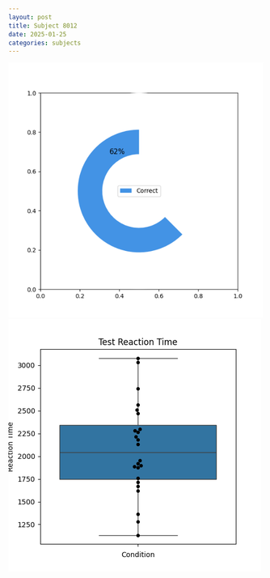 ```yaml
---
layout: post
title: Subject 8012
date: 2025-01-25
categories: subjects
---
```


![](data/8012/run-9/8012_FN_acc_test.png)
![](data/8012/run-9/8012_FN_rt.png)

